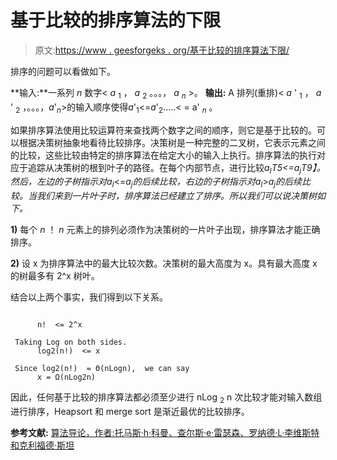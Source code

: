# 基于比较的排序算法的下限

> 原文:[https://www . geesforgeks . org/基于比较的排序算法下限/](https://www.geeksforgeeks.org/lower-bound-on-comparison-based-sorting-algorithms/)

排序的问题可以看做如下。

**输入:**一系列 *n* 数字< *a* <sub>1</sub> ， *a* <sub>2</sub> 。。。， *a <sub>n</sub>* >。
**输出:** A 排列(重排)< *a* ' <sub>1</sub> ， *a* ' <sub>2</sub> ，。。。，*a*'*<sub>n</sub>*>的输入顺序使得*a*'<sub>1</sub><=*a*'<sub>2</sub>…..< = a' *<sub>n</sub>* 。

如果排序算法使用比较运算符来查找两个数字之间的顺序，则它是基于比较的。可以根据决策树抽象地看待比较排序。决策树是一种完整的二叉树，它表示元素之间的比较，这些比较由特定的排序算法在给定大小的输入上执行。排序算法的执行对应于追踪从决策树的根到叶子的路径。在每个内部节点，进行比较*a<sub>I</sub>T5<=*a<sub>j</sub>T9】。然后，左边的子树指示对*a<sub>I</sub>*<=*a<sub>j</sub>*的后续比较，右边的子树指示对*a<sub>I</sub>*>*a<sub>j</sub>*的后续比较。当我们来到一片叶子时，排序算法已经建立了排序。所以我们可以说决策树如下。**

**1)** 每个 *n* ！ *n* 元素上的排列必须作为决策树的一片叶子出现，排序算法才能正确排序。

**2)** 设 x 为排序算法中的最大比较次数。决策树的最大高度为 x。具有最大高度 x 的树最多有 2^x 树叶。

结合以上两个事实，我们得到以下关系。

```

      n!  <= 2^x

 Taking Log on both sides.
      log2(n!)  <= x

 Since log2(n!)  = Θ(nLogn),  we can say
      x = Ω(nLog2n)
```

因此，任何基于比较的排序算法都必须至少进行 nLog <sub>2</sub> n 次比较才能对输入数组进行排序，Heapsort 和 merge sort 是渐近最优的比较排序。

**参考文献:**
[算法导论，作者:托马斯·h·科曼、查尔斯·e·雷瑟森、罗纳德·L·李维斯特和克利福德·斯坦](http://mitpress.mit.edu/algorithms/)